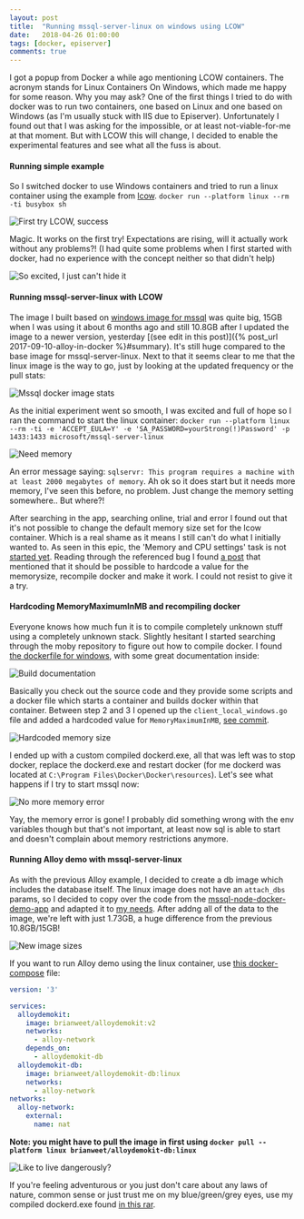 ```yaml
---
layout: post
title:  "Running mssql-server-linux on windows using LCOW"
date:   2018-04-26 01:00:00
tags: [docker, episerver]
comments: true
---
```


I got a popup from Docker a while ago mentioning LCOW containers. The acronym stands for Linux Containers On Windows, which made me happy for some reason. Why you may ask? One of the first things I tried to do with docker was to run two containers, one based on Linux and one based on Windows (as I'm usually stuck with IIS due to Episerver). Unfortunately I found out that I was asking for the impossible, or at least not-viable-for-me at that moment. But with LCOW this will change, I decided to enable the experimental features and see what all the fuss is about.

#### Running simple example
So I switched docker to use Windows containers and tried to run a linux container using the example from [lcow](https://github.com/linuxkit/lcow). ``docker run --platform linux --rm -ti busybox sh``

<p class="centered-image">
	<img src="/assets/mssql-linux/first-try.png" alt="First try LCOW, success">	
</p>

Magic. It works on the first try! Expectations are rising, will it actually work without any problems?! (I had quite some problems when I first started with docker, had no experience with the concept neither so that didn't help)

<p class="centered-image">
	<img src="/assets/mssql-linux/im-so-excited.jpg" alt="So excited, I just can't hide it">	
</p>

#### Running mssql-server-linux with LCOW
The image I built based on [windows image for mssql](https://hub.docker.com/r/microsoft/mssql-server-windows-developer/) was quite big, 15GB when I was using it about 6 months ago and still 10.8GB after I updated the image to a newer version, yesterday [(see edit in this post)]({% post_url 2017-09-10-alloy-in-docker %}#summary). It's still huge compared to the base image for mssql-server-linux. Next to that it seems clear to me that the linux image is the way to go, just by looking at the updated frequency or the pull stats: 

<p class="centered-image">
	<img src="/assets/mssql-linux/different-images.png" alt="Mssql docker image stats">	
</p>

As the initial experiment went so smooth, I was excited and full of hope so I ran the command to start the linux container:
``docker run --platform linux --rm -ti -e 'ACCEPT_EULA=Y' -e 'SA_PASSWORD=yourStrong(!)Password' -p 1433:1433 microsoft/mssql-server-linux``

<p class="centered-image">
	<img src="/assets/mssql-linux/need-memory.png" alt="Need memory">	
</p>

An error message saying: `sqlservr: This program requires a machine with at least 2000 megabytes of memory`.
Ah ok so it does start but it needs more memory, I've seen this before, no problem. Just change the memory setting somewhere.. But where?!

After searching in the app, searching online, trial and error I found out that it's not possible to change the default memory size set for the lcow container. Which is a real shame as it means I still can't do what I initially wanted to. As seen in this epic, the 'Memory and CPU settings' task is not [started yet](https://github.com/moby/moby/issues/33850).
Reading through the referenced bug I found [a post](https://github.com/Microsoft/opengcs/issues/145#issuecomment-376439116) that mentioned that it should be possible to hardcode a value for the memorysize, recompile docker and make it work. I could not resist to give it a try.

#### Hardcoding MemoryMaximumInMB and recompiling docker
Everyone knows how much fun it is to compile completely unknown stuff using a completely unknown stack. Slightly hesitant I started searching through the moby repository to figure out how to compile docker. I found [the dockerfile for windows](https://github.com/moby/moby/blob/master/Dockerfile.windows), with some great documentation inside:

<p class="centered-image">
	<img src="/assets/mssql-linux/build-docs.png" alt="Build documentation">
</p>

Basically you check out the source code and they provide some scripts and a docker file which starts a container and builds docker within that container.
Between step 2 and 3 I opened up the `client_local_windows.go` file and added a hardcoded value for `MemoryMaximumInMB`, [see commit](https://github.com/brianweet/moby/commit/cacae69f7adc35800becd7eb044642b1267279d1).

<p class="centered-image">
	<img src="/assets/mssql-linux/hardcoded-memorysize.png" alt="Hardcoded memory size">
</p>

I ended up with a custom compiled dockerd.exe, all that was left was to stop docker, replace the dockerd.exe and restart docker (for me dockerd was located at `C:\Program Files\Docker\Docker\resources`). Let's see what happens if I try to start mssql now:

<p class="centered-image">
	<img src="/assets/mssql-linux/no-more-memory-error.png" alt="No more memory error">
</p>

Yay, the memory error is gone! I probably did something wrong with the env variables though but that's not important, at least now sql is able to start and doesn't complain about memory restrictions anymore.

#### Running Alloy demo with mssql-server-linux
As with the previous Alloy example, I decided to create a db image which includes the database itself. The linux image does not have an `attach_dbs` params, so I decided to copy over the code from the [mssql-node-docker-demo-app](https://github.com/twright-msft/mssql-node-docker-demo-app/) and adapted it to [my needs](https://github.com/brianweet/AlloyDemoKit/tree/docker-linux/Build-sql-linux). After addng all of the data to the image, we're left with just 1.73GB, a huge difference from the previous 10.8GB/15GB!

<p class="centered-image">
	<img src="/assets/mssql-linux/new-image-sizes.png" alt="New image sizes">
</p>

If you want to run Alloy demo using the linux container, use [this docker-compose](https://github.com/brianweet/AlloyDemoKit/blob/docker-linux/Run-using-pre-built-images-linux/docker-compose.yml) file:
```yml
version: '3'

services:
  alloydemokit:
    image: brianweet/alloydemokit:v2
    networks:
      - alloy-network
    depends_on:
      - alloydemokit-db
  alloydemokit-db:
    image: brianweet/alloydemokit-db:linux
    networks:
      - alloy-network
networks:
  alloy-network:
    external:
      name: nat
```
**Note: you might have to pull the image in first using `docker pull --platform linux brianweet/alloydemokit-db:linux`**

<p class="centered-image">
	<img src="/assets/mssql-linux/like-to-live-dangerously.jpg" alt="Like to live dangerously?">
</p>

If you're feeling adventurous or you just don't care about any laws of nature, common sense or just trust me on my blue/green/grey eyes, use my compiled dockerd.exe found [in this rar](/assets/mssql-linux/dockerd.rar).